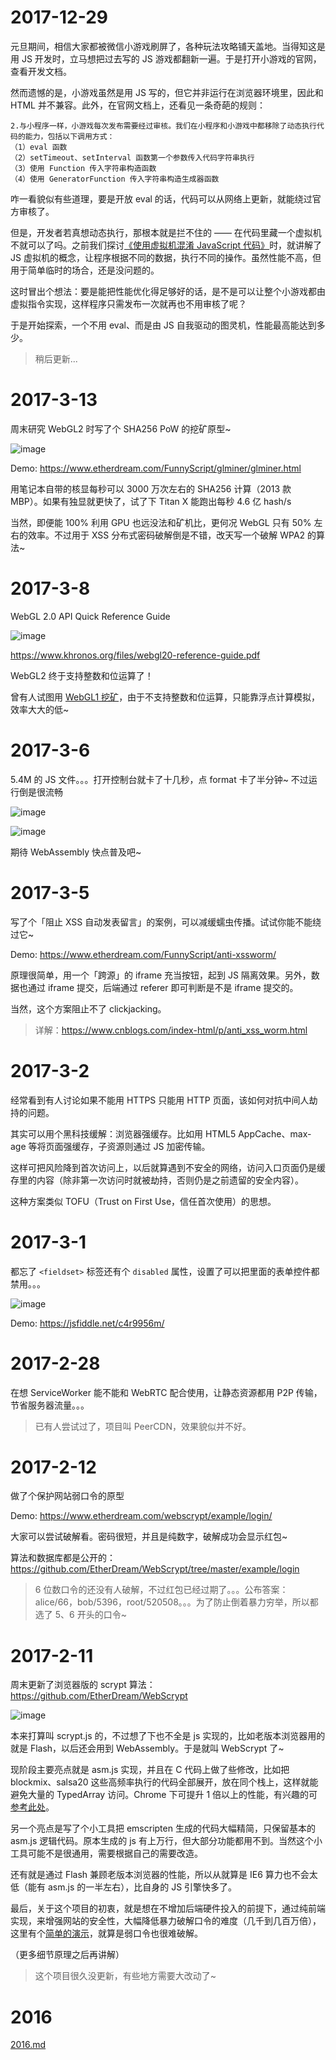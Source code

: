 
# 2017-12-29

元旦期间，相信大家都被微信小游戏刷屏了，各种玩法攻略铺天盖地。当得知这是用 JS 开发时，立马想把过去写的 JS 游戏都翻新一遍。于是打开小游戏的官网，查看开发文档。

然而遗憾的是，小游戏虽然是用 JS 写的，但它并非运行在浏览器环境里，因此和 HTML 并不兼容。此外，在官网文档上，还看见一条奇葩的规则：

```
2.与小程序一样，小游戏每次发布需要经过审核。我们在小程序和小游戏中都移除了动态执行代码的能力，包括以下调用方式：
（1）eval 函数
（2）setTimeout、setInterval 函数第一个参数传入代码字符串执行
（3）使用 Function 传入字符串构造函数
（4）使用 GeneratorFunction 传入字符串构造生成器函数
```

咋一看貌似有些道理，要是开放 eval 的话，代码可以从网络上更新，就能绕过官方审核了。

但是，开发者若真想动态执行，那根本就是拦不住的 —— 在代码里藏一个虚拟机不就可以了吗。之前我们探讨[《使用虚拟机混淆 JavaScript 代码》](https://www.cnblogs.com/index-html/p/use_vm_protect_js.html)时，就讲解了 JS 虚拟机的概念，让程序根据不同的数据，执行不同的操作。虽然性能不高，但用于简单临时的场合，还是没问题的。

这时冒出个想法：要是能把性能优化得足够好的话，是不是可以让整个小游戏都由虚拟指令实现，这样程序只需发布一次就再也不用审核了呢？

于是开始探索，一个不用 eval、而是由 JS 自我驱动的图灵机，性能最高能达到多少。

> 稍后更新...



# 2017-3-13

周末研究 WebGL2 时写了个 SHA256 PoW 的挖矿原型~

![image](https://user-images.githubusercontent.com/1072787/68986888-08c0f480-085f-11ea-9040-6cdc55231b65.png)

Demo: https://www.etherdream.com/FunnyScript/glminer/glminer.html

用笔记本自带的核显每秒可以 3000 万次左右的 SHA256 计算（2013 款 MBP）。如果有独显就更快了，试了下 Titan X 能跑出每秒 4.6 亿 hash/s

当然，即便能 100% 利用 GPU 也远没法和矿机比，更何况 WebGL 只有 50% 左右的效率。不过用于 XSS 分布式密码破解倒是不错，改天写一个破解 WPA2 的算法~



# 2017-3-8

WebGL 2.0 API Quick Reference Guide

![image](https://user-images.githubusercontent.com/1072787/68986925-52a9da80-085f-11ea-8a32-5ea6ad6fab79.png)

https://www.khronos.org/files/webgl20-reference-guide.pdf

WebGL2 终于支持整数和位运算了！

曾有人试图用 [WebGL1 挖矿](https://github.com/derjanb/hamiyoca)，由于不支持整数和位运算，只能靠浮点计算模拟，效率大大的低~



# 2017-3-6

5.4M 的 JS 文件。。。打开控制台就卡了十几秒，点 format 卡了半分钟~ 不过运行倒是很流畅

![image](https://user-images.githubusercontent.com/1072787/68987032-77eb1880-0860-11ea-9be6-e407cecfa7b5.png)

![image](https://user-images.githubusercontent.com/1072787/68987028-6e61b080-0860-11ea-82c6-0c53a2252f9f.png)

期待 WebAssembly 快点普及吧~



# 2017-3-5

写了个「阻止 XSS 自动发表留言」的案例，可以减缓蠕虫传播。试试你能不能绕过它~

Demo: https://www.etherdream.com/FunnyScript/anti-xssworm/

原理很简单，用一个「跨源」的 iframe 充当按钮，起到 JS 隔离效果。另外，数据也通过 iframe 提交，后端通过 referer 即可判断是不是 iframe 提交的。

当然，这个方案阻止不了 clickjacking。

> 详解：https://www.cnblogs.com/index-html/p/anti_xss_worm.html



# 2017-3-2

经常看到有人讨论如果不能用 HTTPS 只能用 HTTP 页面，该如何对抗中间人劫持的问题。

其实可以用个黑科技缓解：浏览器强缓存。比如用 HTML5 AppCache、max-age 等将页面强缓存，子资源则通过 JS 加密传输。

这样可把风险降到首次访问上，以后就算遇到不安全的网络，访问入口页面仍是缓存里的内容（除非第一次访问时就被劫持，否则仍是之前遗留的安全内容）。

这种方案类似 TOFU（Trust on First Use，信任首次使用）的思想。



# 2017-3-1

都忘了 `<fieldset>` 标签还有个 `disabled` 属性，设置了可以把里面的表单控件都禁用。。。

![image](https://user-images.githubusercontent.com/1072787/68987116-6eae7b80-0861-11ea-96c0-d37b8a1ba4cb.png)

Demo: https://jsfiddle.net/c4r9956m/



# 2017-2-28

在想 ServiceWorker 能不能和 WebRTC 配合使用，让静态资源都用 P2P 传输，节省服务器流量。。。

> 已有人尝试过了，项目叫 PeerCDN，效果貌似并不好。



# 2017-2-12

做了个保护网站弱口令的原型

Demo: https://www.etherdream.com/webscrypt/example/login/

大家可以尝试破解看。密码很短，并且是纯数字，破解成功会显示红包~

算法和数据库都是公开的：https://github.com/EtherDream/WebScrypt/tree/master/example/login

> 6 位数口令的还没有人破解，不过红包已经过期了。。。公布答案：alice/66，bob/5396，root/520508。。。为了防止倒着暴力穷举，所以都选了 5、6 开头的口令~



# 2017-2-11

周末更新了浏览器版的 scrypt 算法：https://github.com/EtherDream/WebScrypt

![image](https://user-images.githubusercontent.com/1072787/68987216-aec22e00-0862-11ea-9c4e-2a46f7002c41.png)

本来打算叫 scrypt.js 的，不过想了下也不全是 js 实现的，比如老版本浏览器用的就是 Flash，以后还会用到 WebAssembly。于是就叫 WebScrypt 了~

现阶段主要亮点就是 asm.js 实现，并且在 C 代码上做了些修改，比如把 blockmix、salsa20 这些高频率执行的代码全部展开，放在同个栈上，这样就能避免大量的 TypedArray 访问。Chrome 下可提升 1 倍以上的性能，有兴趣的可[参考此处](https://github.com/EtherDream/WebScrypt/blob/master/src/c/smix.c)。

另一个亮点是写了个小工具把 emscripten 生成的代码大幅精简，只保留基本的 asm.js 逻辑代码。原本生成的 js 有上万行，但大部分功能都用不到。当然这个小工具可能不是很通用，需要根据自己的需要改造。

还有就是通过 Flash 兼顾老版本浏览器的性能，所以从就算是 IE6 算力也不会太低（能有 asm.js 的一半左右），比自身的 JS 引擎快多了。

最后，关于这个项目的初衷，就是想在不增加后端硬件投入的前提下，通过纯前端实现，来增强网站的安全性，大幅降低暴力破解口令的难度（几千到几百万倍），这里有个[简单的演示](http://www.etherdream.com/webscrypt/example/login/)，就算是弱口令也很难破解。

（更多细节原理之后再讲解）

> 这个项目很久没更新，有些地方需要大改动了~



# 2016

[2016.md](https://github.com/EtherDream/web-frontend-magic/blob/master/2016.md)
